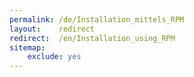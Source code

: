 ```yaml
---
permalink: /de/Installation_mittels_RPM
layout:    redirect
redirect:  /en/Installation_using_RPM
sitemap:
    exclude: yes
---
```

